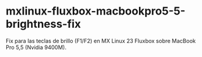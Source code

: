 # mxlinux-fluxbox-macbookpro5-5-brightness-fix
Fix para las teclas de brillo (F1/F2) en MX Linux 23 Fluxbox sobre MacBook Pro 5,5 (Nvidia 9400M).

